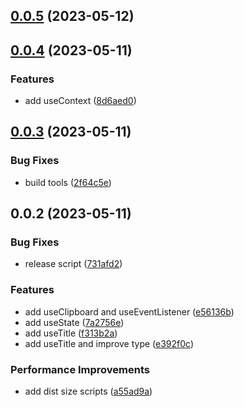 ## [0.0.5](https://github.com/wangsizhu0504/hooks/compare/v0.0.4...v0.0.5) (2023-05-12)



## [0.0.4](https://github.com/wangsizhu0504/hooks/compare/v0.0.3...v0.0.4) (2023-05-11)


### Features

* add useContext ([8d6aed0](https://github.com/wangsizhu0504/hooks/commit/8d6aed08af022053992f22d40b877943b57c7b77))



## [0.0.3](https://github.com/wangsizhu0504/hooks/compare/v0.0.2...v0.0.3) (2023-05-11)


### Bug Fixes

* build tools ([2f64c5e](https://github.com/wangsizhu0504/hooks/commit/2f64c5e45cdb7635a44ce21fad2a947a2f37da84))



## 0.0.2 (2023-05-11)


### Bug Fixes

* release script ([731afd2](https://github.com/wangsizhu0504/hooks/commit/731afd2c2905282a326ebf089f1c393b0e53f5bb))


### Features

* add useClipboard and useEventListener ([e56136b](https://github.com/wangsizhu0504/hooks/commit/e56136b22c7e6492b79fcc58b7fc1e3589cb4d2d))
* add useState ([7a2756e](https://github.com/wangsizhu0504/hooks/commit/7a2756ee6f6a19f8cf9ee69940b59fb02235ca66))
* add useTitle ([f313b2a](https://github.com/wangsizhu0504/hooks/commit/f313b2a71c8c496c1d5966890cfb7a520e8907c7))
* add useTitle and improve type ([e392f0c](https://github.com/wangsizhu0504/hooks/commit/e392f0c79625da1547abd8d444471b5bac2c16c3))


### Performance Improvements

* add dist size scripts ([a55ad9a](https://github.com/wangsizhu0504/hooks/commit/a55ad9a1423ec0b2042c3b44139e747c10e826b6))



